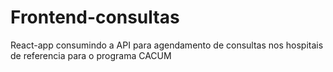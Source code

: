 # Frontend-consultas
React-app consumindo a API para agendamento de consultas nos hospitais de referencia para o programa CACUM
